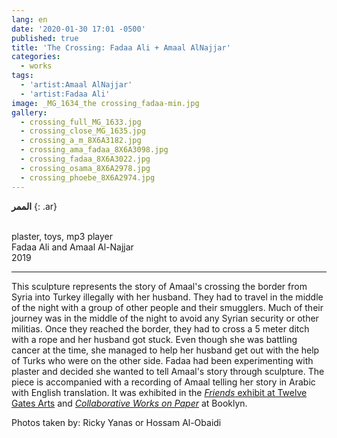 ```yaml
---
lang: en
date: '2020-01-30 17:01 -0500'
published: true
title: 'The Crossing: Fadaa Ali + Amaal AlNajjar'
categories:
  - works
tags:
  - 'artist:Amaal AlNajjar'
  - 'artist:Fadaa Ali'
image: _MG_1634_the crossing_fadaa-min.jpg
gallery:
  - crossing_full_MG_1633.jpg
  - crossing_close_MG_1635.jpg
  - crossing_a_m_8X6A3182.jpg
  - crossing_ama_fadaa_8X6A3098.jpg
  - crossing_fadaa_8X6A3022.jpg
  - crossing_osama_8X6A2978.jpg
  - crossing_phoebe_8X6A2974.jpg
---
```

**الممر**
{: .ar}


<br/>plaster, toys, mp3 player
<br/>Fadaa Ali and Amaal Al-Najjar
<br/>2019


<hr/>

This sculpture represents the story of Amaal's crossing the border from Syria into Turkey illegally with her husband. They had to travel in the middle of the night with a group of other people and their smugglers. Much of their journey was in the middle of the night to avoid any Syrian security or other militias. Once they reached the border, they had to cross a 5 meter ditch with a rope and her husband got stuck. Even though she was battling cancer at the time, she managed to help her husband get out with the help of Turks who were on the other side. Fadaa had been experimenting with plaster and decided she wanted to tell Amaal's story through sculpture. The piece is accompanied with a recording of Amaal telling her story in Arabic with English translation. It was exhibited in the [_Friends_ exhibit at Twelve Gates Arts](http://fps.swarthmore.edu/exhibitions/exhibit:twelve%20gates/friends/) and [_Collaborative Works on Paper_](http://fps.swarthmore.edu/exhibitions/exhibit:booklyn/september-27-october-26-2019/) at Booklyn. 

Photos taken by: Ricky Yanas or Hossam Al-Obaidi

